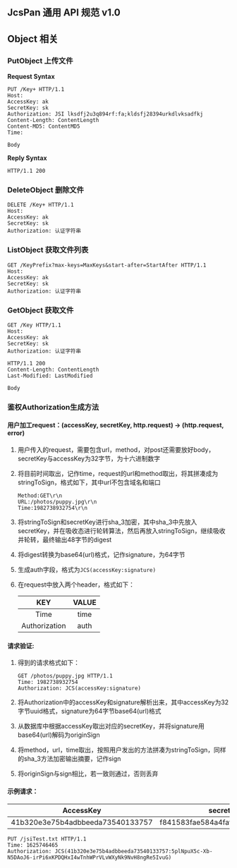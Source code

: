 ## JcsPan 通用 API 规范 v1.0

## Object 相关

### PutObject 上传文件

**Request Syntax**

```
PUT /Key+ HTTP/1.1
Host: 
AccessKey: ak
SecretKey: sk
Authorization: JSI lksdfj2u3q894rf:fa;kldsfj28394urkdlvksadfkj
Content-Length: ContentLength
Content-MD5: ContentMD5
Time: 

Body
```
**Reply Syntax**

```http request
HTTP/1.1 200
```

### DeleteObject 删除文件

```
DELETE /Key+ HTTP/1.1
Host: 
AccessKey: ak
SecretKey: sk
Authorization: 认证字符串
```

### ListObject 获取文件列表

```
GET /KeyPrefix?max-keys=MaxKeys&start-after=StartAfter HTTP/1.1
Host: 
AccessKey: ak
SecretKey: sk
Authorization: 认证字符串
```

### GetObject 获取文件

```
GET /Key HTTP/1.1 
Host: 
AccessKey: ak
SecretKey: sk
Authorization: 认证字符串
```

```http request
HTTP/1.1 200
Content-Length: ContentLength
Last-Modified: LastModified

Body
```


### 鉴权Authorization生成方法

#### 用户加工request：(accessKey, secretKey, http.request) -> (http.request, error)

1. 用户传入的request，需要包含url，method，对post还需要放好body，secretKey与accessKey为32字节，为十六进制数字

2. 将目前时间取出，记作time，request的url和method取出，将其拼凑成为stringToSign，格式如下，其中url不包含域名和端口

   ```http
   Method:GET\r\n
   URL:/photos/puppy.jpg\r\n
   Time:1982738932754\r\n
   ```

3. 将stringToSign和secretKey进行sha_3加密，其中sha_3中先放入secretKey，并在吸收态进行轮转算法，然后再放入stringToSign，继续吸收并轮转，最终输出48字节的digest

4. 将digest转换为base64(url)格式，记作signature，为64字节

5. 生成auth字段，格式为`JCS(accessKey:signature)`

6. 在request中放入两个header，格式如下：

   |      KEY      | VALUE |
   | :-----------: | :---: |
   |     Time      | time  |
   | Authorization | auth  |



#### 请求验证:

1. 得到的请求格式如下：

   ```http
   GET /photos/puppy.jpg HTTP/1.1
   Time: 1982738932754
   Authorization: JCS(accessKey:signature)
   ```

2. 将Authorization中的accessKey和signature解析出来，其中accessKey为32字节uuid格式，signature为64字节base64(url)格式

3. 从数据库中根据accessKey取出对应的secretKey，并将signature用base64(url)解码为originSign

4. 将method，url，time取出，按照用户发出的方法拼凑为stringToSign，同样的sha_3方法加密输出摘要，记作sign

5. 将originSign与sign相比，若一致则通过，否则丢弃



#### 示例请求：

|            AccessKey             |            secretKey             |
| :------------------------------: | :------------------------------: |
| 41b320e3e75b4adbbeeda73540133757 | f841583fae584a4faf39ad769687f78c |

```http
PUT /jsiTest.txt HTTP/1.1
Time: 1625746465
Authorization: JCS(41b320e3e75b4adbbeeda73540133757:5plNpuX5c-Xb-N5DAoJ6-irPi6xKPDQHxI4wTnhWPrVLvWXyNk9NvH8ngRe5IvuG)
```

